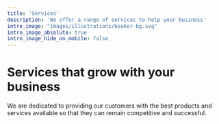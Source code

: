 ```yaml
---
title: 'Services'
description: 'We offer a range of services to help your business'
intro_image: "images/illustrations/beaker-bg.svg"
intro_image_absolute: true
intro_image_hide_on_mobile: false
---
```


# Services that grow with your business

We are dedicated to providing our customers with the best products and services available so that they can remain competitive and successful.
